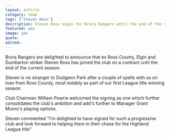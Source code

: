```yaml
---
layout: article
category: team
tags: ['Steven Ross']
description: Steven Ross signs for Brora Rangers until the end of the season
featured: yes
image: yes
quote:
edited: 
---
```

Brora Rangers are delighted to announce that ex Ross County, Elgin and Dumbarton striker Steven Ross has joined the club on a contract until the end of the current season.

Steven is no stranger to Dudgeon Park after a couple of spells with us on loan from Ross County, most notably as part of our first League title winning season.

Club Chairman William Powrie welcomed the signing as one which further consolidates the club's ambition and add's further to Manager Grant Munro's playing options.

Steven commented "I'm delighted to  have signed for such a progressive club and look forward to helping them in their chase for the Highland League title"